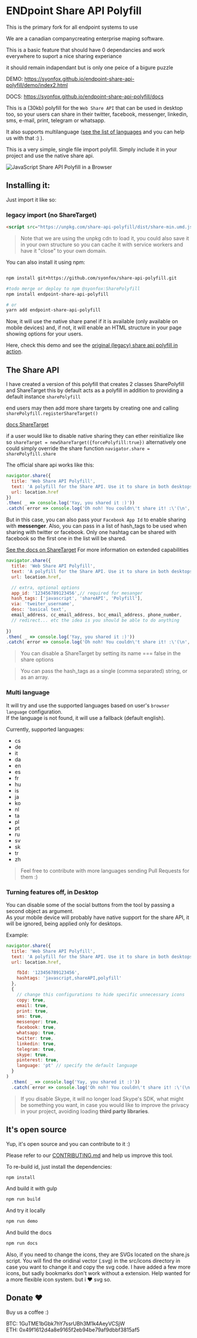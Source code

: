 # ENDpoint Share API Polyfill

This is the primary fork for all endpoint systems to use

We are a canadian companycreating enterprise maping software. 

This is a basic feature that should have 0 dependancies and work everywhere to suport a nice sharing experiance

it should remain indapendant but is only one peice of a bigure puzzle


DEMO:
https://syonfox.github.io/endpoint-share-api-polyfill/demo/index2.html

DOCS:
https://syonfox.github.io/endpoint-share-api-polyfill/docs


This is a (30kb) polyfill for the `Web Share API` that can be used in desktop too, so your users can share in their twitter, facebook, messenger, linkedin, sms, e-mail, print, telegram or whatsapp.

It also supports multilanguage ([see the list of languages](#multi-language) and you can help us with that :) ).

This is a very simple, single file import polyfill. Simply include it in your project and use the native share api.

![JavaScript Share API Polyfill in a Browser](https://github.com/syonfox/share-api-polyfill/blob/master/demo/demo.gif?raw=true)  

## Installing it:

Just import it like so:

### legacy import (no ShareTarget)
```html
<script src="https://unpkg.com/share-api-polyfill/dist/share-min.umd.js"></script>
```

> Note that we are using the unpkg cdn to load it, you could also save it in your own structure so you can cache it with service workers and have it "close" to your own domain.

You can also install it using npm:

```sh

npm install git+https://github.com/syonfox/share-api-polyfill.git

#todo merge or deploy to npm @syonfox:SharePolyfill
npm install endpoint-share-api-polyfill

# or
yarn add endpoint-share-api-polyfill
```

Now, it will use the native share panel if it is available (only available on mobile devices) and, if not, it will enable an HTML structure in your page showing options for your users.

Here, check this demo and see the [original (legacy) share api polyfill in action](https://syonfox.github.io/share-api-polyfill/demo/).

## The Share API

I have created a version of this polyfill that creates 2 classes SharePolyfill and ShareTarget  this by default acts as a polyfill in addition to providing a default instance `sharePolyfill`

end users may then add more share targets by creating one and calling
`sharePolyfill.registerShareTarget()`

[docs ShareTarget](https://syonfox.github.io/share-api-polyfill/docs/ShareTarget.html)


if a user would like to disable native sharing they can ether reinitialize like so
`shareTarget = newShareTarget({forcePolyfill:true})`
alternatively one could simply override the share function
`navigator.share = sharePolyfill.share`


The official share api works like this:

```js
navigator.share({
  title: 'Web Share API Polyfill',
  text: 'A polyfill for the Share API. Use it to share in both desktops and mobile devices.',
  url: location.href
})
.then( _ => console.log('Yay, you shared it :)'))
.catch( error => console.log('Oh noh! You couldn\'t share it! :\'(\n', error));
```

But in this case, you can also pass your `Facebook App Id` to enable sharing with **messenger**.
Also, you can pass in a list of hash_tags to be used when sharing with twitter or facebook. Only one hashtag can be shared with facebook so the first one in the list will be shared.

[See the docs on ShareTarget](https://syonfox.github.io/share-api-polyfill/docs/ShareTarget.html)
For more information on extended capabilities


```js
navigator.share({
  title: 'Web Share API Polyfill',
  text: 'A polyfill for the Share API. Use it to share in both desktops and mobile devices.',
  url: location.href,

  // extra, optional options
  app_id: '123456789123456',// required for mesanger
  hash_tags: ['javascript', 'shareAPI', 'Polyfill'],
  via: 'tweiter_username',
  desc: 'basical text',
  email_address, cc_email_address, bcc_email_address, phone_number,
  // redirect... etc the idea is you should be able to do anything
  
})
.then( _ => console.log('Yay, you shared it :)'))
.catch( error => console.log('Oh noh! You couldn\'t share it! :\'(\n', error));
```
> You can disable a ShareTarget by setting its name === false in the share options 

> You can pass the hash_tags as a single (comma separated) string, or as an array.

### Multi language

It will try and use the supported languages based on user's `browser language` configuration.  
If the language is not found, it will use a fallback (default english).

Currently, supported languages:

- cs
- de
- it
- da
- en
- es
- fr
- hu
- is
- ja
- ko
- nl
- ta
- pl
- pt
- ru
- sv
- sk
- tr
- zh

> Feel free to contribute with more languages sending Pull Requests for them :)

### Turning features off, in Desktop

You can disable some of the social buttons from the tool by passing a second object as argument.  
As your mobile device will probably have native support for the share API, it will be ignored, being applied only for desktops.

Example:

```js
navigator.share({
  title: 'Web Share API Polyfill',
  text: 'A polyfill for the Share API. Use it to share in both desktops and mobile devices.',
  url: location.href,

    fbId: '123456789123456',
    hashtags: 'javascript,shareAPI,polyfill'
  },
  {
    // change this configurations to hide specific unnecessary icons
    copy: true,
    email: true,
    print: true,
    sms: true,
    messenger: true,
    facebook: true,
    whatsapp: true,
    twitter: true,
    linkedin: true,
    telegram: true,
    skype: true,
    pinterest: true,
    language: 'pt' // specify the default language
  }
)
  .then( _ => console.log('Yay, you shared it :)'))
  .catch( error => console.log('Oh noh! You couldn\'t share it! :\'(\n', error));
```

  > If you disable Skype, it will no longer load Skype's SDK, what might be something you want, in case you would like to improve the privacy in your project, avoiding loading **third party libraries**.

## It's open source

Yup, it's open source and you can contribute to it :)

Please refer to our [CONTRIBUTING.md](https://github.com/syonfox/share-api-polyfill/blob/master/CONTRIBUTING.md) and help us improve this tool.

To re-build id, just install the dependencies:

```sh
npm install
```

And build it with gulp

```sh
npm run build
```

And try it locally

```sh
npm run demo
```


And build the docs
```sh
npm run docs
```

Also, if you need to change the icons, they are SVGs located on the share.js script.
You will find the oridinal vector (.svg) in the src/icons directory in case you want to change it and copy the svg code.
I have added a few more icons, but sadly bookmarks don't work without a extension.
Help wanted for a more flexible icon system. but i ❤️ svg so.

## Donate ❤️

Buy us a coffee :)

BTC: 1GuTME1bGbk7hY7ssrUBh3M1k4AeyVCSjW<br/>
ETH: 0x49f1612d4a8e9165f2eb94be79af9dbbf3815af5


